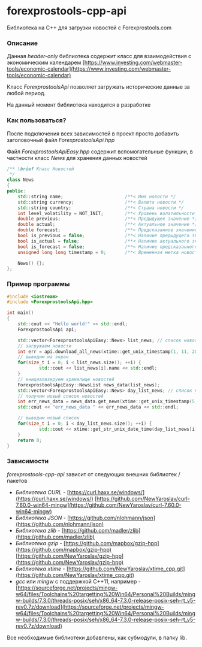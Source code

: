 # forexprostools-cpp-api
Библиотека на С++ для загрузки новостей с Forexprostools.com

### Описание
Данная *header-only* библиотека содержит класс для взаимодействия с экономическим календарем [https://www.investing.com/webmaster-tools/economic-calendar](https://www.investing.com/webmaster-tools/economic-calendar)

Класс *ForexprostoolsApi* позволяет загружать исторические данные за любой период. 

На данный момент библиотека находится в разработке

### Как пользоваться?
После подключения всех зависимостей в проект просто добавить заголовочный файл *ForexprostoolsApi.hpp*

Файл *ForexprostoolsApiEasy.hpp* содержит вспомогательные функции, в частности класс *News* для хранения данных новостей

```C++
/** \brief Класс Новостей
 */
class News
{
public:
	std::string name;                       /**< Имя новости */
	std::string currency;                   /**< Валюта новости */
	std::string country;                    /**< Страна новости */
	int level_volatility = NOT_INIT;        /**< Уровень волатильности (-1 не инициализировано, 0,1,2) */
	double previous;                        /**< Предыдущее значение */
	double actual;                          /**< Актуальное значение */
	double forecast;                        /**< Предсказанное значение */
	bool is_previous = false;               /**< Наличие предыдущего значения */
	bool is_actual = false;                 /**< Наличие актуального значения */
	bool is_forecast = false;               /**< Наличие предсказанного значения */
	unsigned long long timestamp = 0;       /**< Временная метка новости */

	News() {};
};
```

### Пример программы

```C++
#include <iostream>
#include <ForexprostoolsApi.hpp>

int main()
{
	std::cout << "Hello world!" << std::endl;
	ForexprostoolsApi api;

	std::vector<ForexprostoolsApiEasy::News> list_news; // список новостей
	// загружаем новости
	int err = api.download_all_news(xtime::get_unix_timestamp(1, 11, 2018, 0, 0, 0), xtime::get_unix_timestamp(30, 11, 2018, 0, 0, 0), list_news);
	// выводим на экран
	for(size_t i = 0; i < list_news.size(); ++i) {
			std::cout << list_news[i].name << std::endl;
	}
	// инициализируем хранилище новостей
	ForexprostoolsApiEasy::NewsList news_data(list_news);
	std::vector<ForexprostoolsApiEasy::News> day_list_news; // список новостей вблизи временной метки
	// получим новый список новостей
	int err_news_data = news_data.get_news(xtime::get_unix_timestamp(5, 11, 2018, 6, 0, 0), xtime::SEC_HOUR * 5, xtime::SEC_HOUR * 5, day_list_news);
	std::cout << "err_news_data " << err_news_data << std::endl;

	// выводим новый список
	for(size_t i = 0; i < day_list_news.size(); ++i) {
			std::cout << xtime::get_str_unix_date_time(day_list_news[i].timestamp) << " " << day_list_news[i].name << std::endl;
	}
	return 0;
}
```

### Зависимости

*forexprostools-cpp-api* зависит от следующих внешних библиотек / пакетов

* *Библиотека CURL* - [https://curl.haxx.se/windows/](https://curl.haxx.se/windows/) [https://github.com/NewYaroslav/curl-7.60.0-win64-mingw](https://github.com/NewYaroslav/curl-7.60.0-win64-mingw)
* *Библиотека JSON* - [https://github.com/nlohmann/json](https://github.com/nlohmann/json)
* *Библиотека zlib* - [https://github.com/madler/zlib](https://github.com/madler/zlib)
* *Библиотека gzip* - [https://github.com/mapbox/gzip-hpp](https://github.com/mapbox/gzip-hpp) [https://github.com/NewYaroslav/gzip-hpp](https://github.com/NewYaroslav/gzip-hpp)
* *Библиотека xtime* - [https://github.com/NewYaroslav/xtime_cpp.git](https://github.com/NewYaroslav/xtime_cpp.git)
* *gcc* или *mingw* с поддержкой C++11, например - [https://sourceforge.net/projects/mingw-w64/files/Toolchains%20targetting%20Win64/Personal%20Builds/mingw-builds/7.3.0/threads-posix/seh/x86_64-7.3.0-release-posix-seh-rt_v5-rev0.7z/download](https://sourceforge.net/projects/mingw-w64/files/Toolchains%20targetting%20Win64/Personal%20Builds/mingw-builds/7.3.0/threads-posix/seh/x86_64-7.3.0-release-posix-seh-rt_v5-rev0.7z/download)

Все необходимые библиотеки добавлены, как субмодули, в папку lib. 